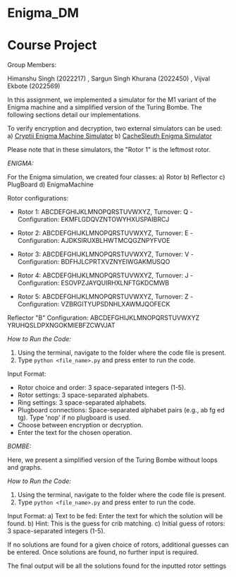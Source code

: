 # Enigma_DM
# Course Project

Group Members:

Himanshu Singh (2022217) , Sargun Singh Khurana (2022450) , Vijval Ekbote (2022569)

In this assignment, we implemented a simulator for the M1 variant of the Enigma machine and a simplified version of the Turing Bombe. The following sections detail our implementations.

To verify encryption and decryption, two external simulators can be used:
a) [Cryptii Enigma Machine Simulator](https://cryptii.com/pipes/enigma-machine)
b) [CacheSleuth Enigma Simulator](https://www.cachesleuth.com/enigma.html)

Please note that in these simulators, the "Rotor 1" is the leftmost rotor.

*ENIGMA:*

For the Enigma simulation, we created four classes:
a) Rotor
b) Reflector
c) PlugBoard
d) EnigmaMachine

Rotor configurations:
- Rotor 1: ABCDEFGHIJKLMNOPQRSTUVWXYZ,
  Turnover: Q
   -Configuration: EKMFLGDQVZNTOWYHXUSPAIBRCJ

- Rotor 2: ABCDEFGHIJKLMNOPQRSTUVWXYZ, Turnover: E
   -Configuration: AJDKSIRUXBLHWTMCQGZNPYFVOE

- Rotor 3: ABCDEFGHIJKLMNOPQRSTUVWXYZ, Turnover: V
   -Configuration: BDFHJLCPRTXVZNYEIWGAKMUSQO

- Rotor 4: ABCDEFGHIJKLMNOPQRSTUVWXYZ, Turnover: J
   -Configuration: ESOVPZJAYQUIRHXLNFTGKDCMWB

- Rotor 5: ABCDEFGHIJKLMNOPQRSTUVWXYZ, Turnover: Z
   -Configuration: VZBRGITYUPSDNHLXAWMJQOFECK

Reflector "B" Configuration:
ABCDEFGHIJKLMNOPQRSTUVWXYZ
YRUHQSLDPXNGOKMIEBFZCWVJAT

*How to Run the Code:*
1. Using the terminal, navigate to the folder where the code file is present.
2. Type `python <file_name>.py` and press enter to run the code.

Input Format:
- Rotor choice and order: 3 space-separated integers (1-5).
- Rotor settings: 3 space-separated alphabets.
- Ring settings: 3 space-separated alphabets.
- Plugboard connections: Space-separated alphabet pairs (e.g., ab fg ed tg). Type 'nop' if no plugboard is used.
- Choose between encryption or decryption.
- Enter the text for the chosen operation.

*BOMBE:*

Here, we present a simplified version of the Turing Bombe without loops and graphs.

*How to Run the Code:*
1. Using the terminal, navigate to the folder where the code file is present.
2. Type `python <file_name>.py` and press enter to run the code.

Input Format:
a) Text to be fed: Enter the text for which the solution will be found.
b) Hint: This is the guess for crib matching.
c) Initial guess of rotors: 3 space-separated integers (1-5).

If no solutions are found for a given choice of rotors, additional guesses can be entered. Once solutions are found, no further input is required.

The final output will be all the solutions found for the inputted rotor settings

